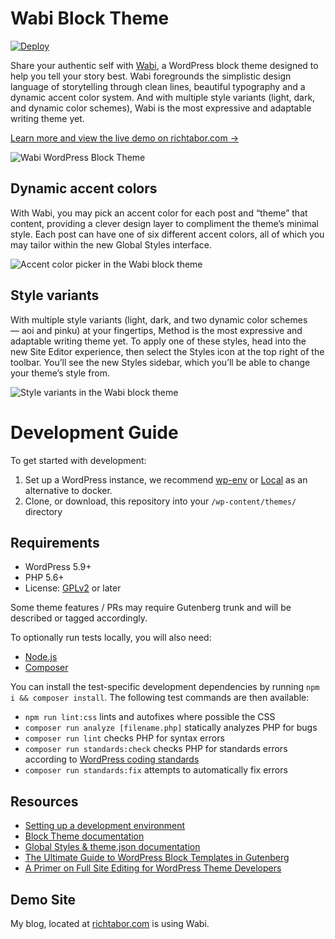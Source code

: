 # Wabi Block Theme

[![Deploy](https://github.com/richtabor/wabi/actions/workflows/deploy.yml/badge.svg)](https://github.com/richtabor/wabi/actions/workflows/deploy.yml)

Share your authentic self with [Wabi](https://richtabor.com/wabi), a WordPress block theme designed to help you tell your story best. Wabi foregrounds the simplistic design language of storytelling through clean lines, beautiful typography and a dynamic accent color system. And with multiple style variants (light, dark, and dynamic color schemes), Wabi is the most expressive and adaptable writing theme yet.

[Learn more and view the live demo on richtabor.com →](https://richtabor.com/wabi)

![Wabi WordPress Block Theme](https://user-images.githubusercontent.com/1813435/155023023-a1c04695-9c77-4a2b-a74c-5e79c6183728.jpg)


## Dynamic accent colors 
With Wabi, you may pick an accent color for each post and “theme” that content, providing a clever design layer to compliment the theme’s minimal style. Each post can have one of six different accent colors, all of which you may tailor within the new Global Styles interface. 

![Accent color picker in the Wabi block theme](https://user-images.githubusercontent.com/1813435/155022647-67c46cf0-8fec-4ede-991f-5b685a29959b.jpg)

## Style variants

With multiple style variants (light, dark, and two dynamic color schemes — aoi and pinku) at your fingertips, Method is the most expressive and adaptable writing theme yet. To apply one of these styles, head into the new Site Editor experience, then select the Styles icon at the top right of the toolbar. You’ll see the new Styles sidebar, which you’ll be able to change your theme’s style from. 

![Style variants in the Wabi block theme](https://user-images.githubusercontent.com/1813435/155022541-bef46ac7-cb00-4188-b025-b32032cfd885.jpg)

# Development Guide

To get started with development:

1. Set up a WordPress instance, we recommend [wp-env](https://developer.wordpress.org/block-editor/handbook/tutorials/devenv/) or [Local](https://localwp.com/) as an alternative to docker.
2. Clone, or download, this repository into your `/wp-content/themes/` directory

## Requirements

- WordPress 5.9+
- PHP 5.6+
- License: [GPLv2](http://www.gnu.org/licenses/gpl-2.0.html) or later

Some theme features / PRs may require Gutenberg trunk and will be described or tagged accordingly.

To optionally run tests locally, you will also need:

- [Node.js](https://nodejs.org/en/)
- [Composer](https://getcomposer.org/)

You can install the test-specific development dependencies by running `npm i && composer install`. The following test commands are then available:

- `npm run lint:css` lints and autofixes where possible the CSS
- `composer run analyze [filename.php]` statically analyzes PHP for bugs
- `composer run lint` checks PHP for syntax errors
- `composer run standards:check` checks PHP for standards errors according to [WordPress coding standards](https://developer.wordpress.org/coding-standards/)
- `composer run standards:fix` attempts to automatically fix errors

## Resources

- [Setting up a development environment](https://developer.wordpress.org/block-editor/handbook/tutorials/devenv/)
- [Block Theme documentation](https://developer.wordpress.org/block-editor/how-to-guides/themes/block-theme-overview)
- [Global Styles & theme.json documentation](https://developer.wordpress.org/block-editor/how-to-guides/themes/theme-json/)
- [The Ultimate Guide to WordPress Block Templates in Gutenberg](https://richtabor.com/gutenberg-block-templates/)
- [A Primer on Full Site Editing for WordPress Theme Developers](https://richtabor.com/full-site-editing/)

## Demo Site

My blog, located at [richtabor.com](https://richtabor.com) is using Wabi.
